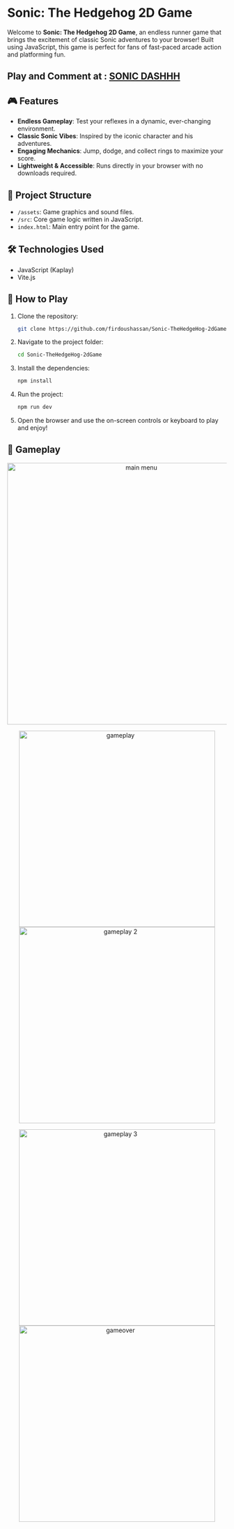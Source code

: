 # Sonic: The Hedgehog 2D Game

Welcome to **Sonic: The Hedgehog 2D Game**, an endless runner game that brings the excitement of classic Sonic adventures to your browser! Built using JavaScript, this game is perfect for fans of fast-paced arcade action and platforming fun.

## Play and Comment at : [SONIC DASHHH](https://firdous.itch.io/sonic-dashhh)

## 🎮 Features

- **Endless Gameplay**: Test your reflexes in a dynamic, ever-changing environment.
- **Classic Sonic Vibes**: Inspired by the iconic character and his adventures.
- **Engaging Mechanics**: Jump, dodge, and collect rings to maximize your score.
- **Lightweight & Accessible**: Runs directly in your browser with no downloads required.

## 📂 Project Structure

- `/assets`: Game graphics and sound files.
- `/src`: Core game logic written in JavaScript.
- `index.html`: Main entry point for the game.

## 🛠️ Technologies Used
- JavaScript (Kaplay)
- Vite.js

## 🚀 How to Play

1. Clone the repository:
   ```bash
   git clone https://github.com/firdoushassan/Sonic-TheHedgeHog-2dGame.git
   ```
2. Navigate to the project folder:
   ```bash
   cd Sonic-TheHedgeHog-2dGame
   ```
4. Install the dependencies:
   ```bash
   npm install
   ```
5. Run the project:
   ```bash
   npm run dev
   ```
6. Open the browser and use the on-screen controls or keyboard to play and enjoy!

## 📲 Gameplay
<p align = "center">
<img width="600" alt="main menu" src="https://github.com/user-attachments/assets/6684fea9-8bb7-45d4-ac00-13759ddc0b31"></p>
<p align = "center">
<img width="450" alt="gameplay" src="https://github.com/user-attachments/assets/52da010c-b976-4e4a-84ad-cc63f8c61981">
<img width="450" alt="gameplay 2" src="https://github.com/user-attachments/assets/d6fa9bfe-0cfe-42e0-ba65-2cce8d9e90c6"></p>
<p align = "center">
<img width="450" alt="gameplay 3" src="https://github.com/user-attachments/assets/66a1e40f-b3f2-4985-9508-b9f2095caaad">
<img width="450" alt="gameover" src="https://github.com/user-attachments/assets/680298b4-0626-41dd-9c70-b47276bd684d"></p>
